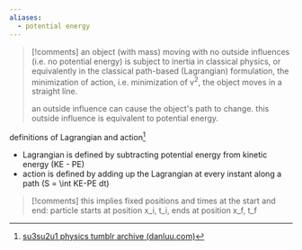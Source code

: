 ```yaml
---
aliases:
  - potential energy
---
```


>[!comments]
>an object (with mass) moving with no outside influences (i.e. no potential energy) is subject to inertia in classical physics, or equivalently in the classical path-based (Lagrangian) formulation, the minimization of action, i.e. minimization of v<sup>2</sup>, the object moves in a straight line.
>
>an outside influence can cause the object's path to change. this outside influence is equivalent to potential energy.

definitions of Lagrangian and action[^1]
- Lagrangian is defined by subtracting potential energy from kinetic energy (KE - PE)
- action is defined by adding up the Lagrangian at every instant along a path (S = \\int KE-PE dt)

>[!comments]
>this implies fixed positions and times at the start and end: particle starts at position x_i, t_i, ends at position x_f, t_f

[^1]: [su3su2u1 physics tumblr archive (danluu.com)](https://danluu.com/su3su2u1/physics/)